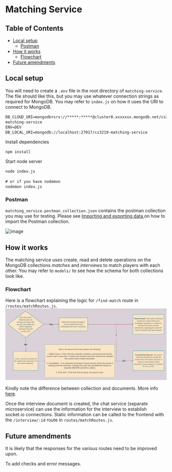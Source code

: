 # Matching Service
## Table of Contents
  * [Local setup](#local-setup)
    + [Postman](#postman)
  * [How it works](#how-it-works)
    + [Flowchart](#flowchart)
  * [Future amendments](#future-amendments)

## Local setup
You will need to create a `.env` file in the root directory of `matching-service`. The file should like this, but you may use whatever connection strings as required for MongoDB. You may refer to `index.js` on how it uses the URI to connect to MongoDB.
```
DB_CLOUD_URI=mongodb+srv://*****:*****@cluster0.xxxxxxx.mongodb.net/cs3219-matching-service
ENV=DEV
DB_LOCAL_URI=mongodb://localhost:27017/cs3219-matching-service
```

Install dependencies
```
npm install
```

Start node server
```
node index.js

# or if you have nodemon
nodemon index.js
```

### Postman
`matching_service.postman_collection.json` contains the postman collection you may use for testing.
Please see [Importing and exporting data
](https://learning.postman.com/docs/getting-started/importing-and-exporting-data/) on how to import the Postman collection.

![image](https://user-images.githubusercontent.com/43946966/189924595-35c74493-a654-4506-9b37-b6bbffe3307d.png)


## How it works
The matching service uses create, read and delete operations on the MongoDB collections *matches* and *interviews* to match players with each other. You may refer to `models/` to see how the schema for both collections look like.

### Flowchart
Here is a flowchart explaining the logic for `/find-match` route in `/routes/matchRoutes.js`.
![Flowchart](matching-service-flowchart.drawio.png)

Kindly note the difference between collection and documents. More info [here](https://www.geeksforgeeks.org/mongodb-database-collection-and-document/).

Once the interview document is created, the chat service (separate microservice) can use the information for the interview to establish socket.io connections. Static information can be called to the frontend with the `/interview/:id` route in `routes/matchRoutes.js`. 

## Future amendments
It is likely that the responses for the various routes need to be improved upon.

To add checks and error messages.